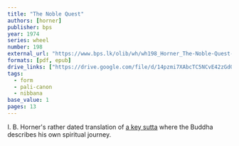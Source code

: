 ```yaml
---
title: "The Noble Quest"
authors: [horner]
publisher: bps
year: 1974
series: wheel
number: 198
external_url: "https://www.bps.lk/olib/wh/wh198_Horner_The-Noble-Quest--Ariyapariyesana-Sutta.html"
formats: [pdf, epub]
drive_links: ["https://drive.google.com/file/d/14pzmi7XAbcTC5NCvE42zGdQbNY8VdtdG/view?usp=drivesdk", "https://drive.google.com/file/d/1zqsPGxvg9DIutuvGwhj2NJMNfUrqpPxB/view?usp=drivesdk"]
tags:
  - form
  - pali-canon
  - nibbana
base_value: 1
pages: 13
---
```


I. B. Horner's rather dated translation of [a key sutta](/content/canon/mn26) where the Buddha describes his own spiritual journey.
